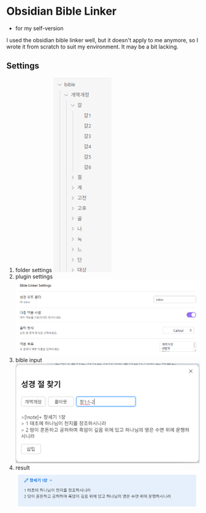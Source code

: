 # Obsidian Bible Linker

-   for my self-version

I used the obsidian bible linker well, but it doesn't apply to me anymore, so I wrote it from scratch to suit my environment. It may be a bit lacking.

## Settings

1. folder settings
   ![](./img/image.png)
2. plugin settings
   ![](./img/image-1.png)
3. bible input
   ![](./img/image-2.png)
4. result
   ![](./img/image-3.png)
